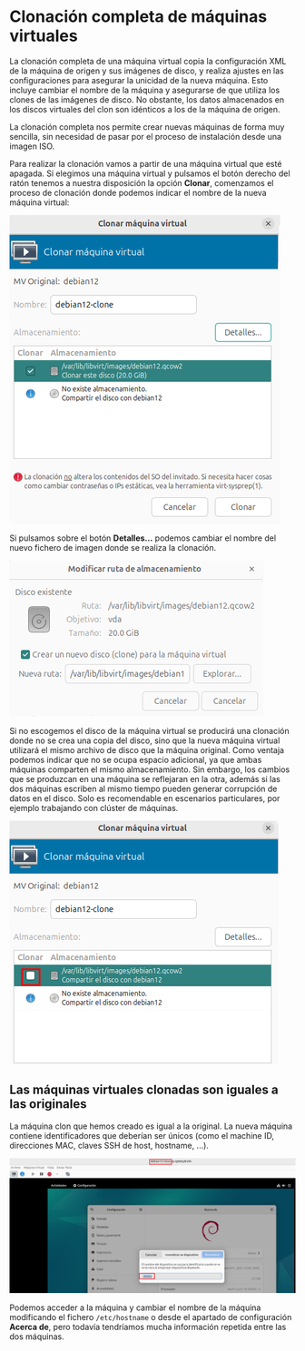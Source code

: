 # Clonación completa de máquinas virtuales

La clonación completa de una máquina virtual copia la configuración XML de la máquina de origen y sus imágenes de disco, y realiza ajustes en las configuraciones para asegurar la unicidad de la nueva máquina. Esto incluye cambiar el nombre de la máquina y asegurarse de que utiliza los clones de las imágenes de disco. No obstante, los datos almacenados en los discos virtuales del clon son idénticos a los de la máquina de origen. 

La clonación completa nos permite crear nuevas máquinas de forma muy sencilla, sin necesidad de pasar por el proceso de instalación desde una imagen ISO.

Para realizar la clonación vamos a partir de una máquina virtual que esté apagada. Si elegimos una máquina virtual y pulsamos el botón derecho del ratón tenemos a nuestra disposición la opción **Clonar**, comenzamos el proceso de clonación donde podemos indicar el nombre de la nueva máquina virtual:

![clonación](img/clonacion1.png)

Si pulsamos sobre el botón **Detalles...** podemos cambiar el nombre del nuevo fichero de imagen donde se realiza la clonación.

![clonación](img/clonacion2.png)

Si no escogemos el disco de la máquina virtual se producirá una clonación donde no se crea una copia del disco, sino que la nueva máquina virtual utilizará el mismo archivo de disco que la máquina original. Como ventaja podemos indicar  que no se ocupa espacio adicional, ya que ambas máquinas comparten el mismo almacenamiento. Sin embargo, los cambios que se produzcan en una máquina se reflejaran en la otra, además si las dos máquinas escriben al mismo tiempo pueden generar corrupción de datos en el disco. Solo es recomendable en escenarios particulares, por ejemplo trabajando con clúster de máquinas.

![clonación](img/clonacion3.png)

## Las máquinas virtuales clonadas son iguales a las originales

La máquina clon que hemos creado es igual a la original. La nueva máquina contiene identificadores que deberían ser únicos (como el machine ID, direcciones MAC, claves SSH de host, hostname, ...).

![clonación](img/clonacion4.png)

Podemos acceder a la máquina y cambiar el nombre de la máquina modificando el fichero `/etc/hostname` o desde el apartado de configuración **Acerca de**, pero todavía tendríamos mucha información repetida entre las dos máquinas. 


